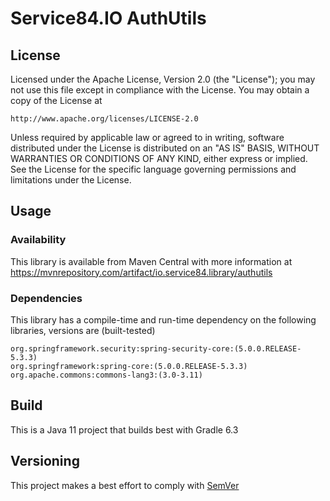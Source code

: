 # Service84.IO AuthUtils

## License
Licensed under the Apache License, Version 2.0 (the "License");
you may not use this file except in compliance with the License.
You may obtain a copy of the License at

    http://www.apache.org/licenses/LICENSE-2.0

Unless required by applicable law or agreed to in writing, software
distributed under the License is distributed on an "AS IS" BASIS,
WITHOUT WARRANTIES OR CONDITIONS OF ANY KIND, either express or implied.
See the License for the specific language governing permissions and
limitations under the License.

## Usage
### Availability
This library is available from Maven Central with more information at
https://mvnrepository.com/artifact/io.service84.library/authutils

### Dependencies
This library has a compile-time and run-time dependency on the following libraries,
versions are (built-tested)

    org.springframework.security:spring-security-core:(5.0.0.RELEASE-5.3.3)
    org.springframework:spring-core:(5.0.0.RELEASE-5.3.3)
    org.apache.commons:commons-lang3:(3.0-3.11)

## Build
This is a Java 11 project that builds best with Gradle 6.3

## Versioning
This project makes a best effort to comply with [SemVer](https://semver.org/)
